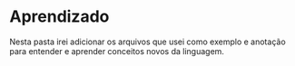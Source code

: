 # Aprendizado

 Nesta pasta irei adicionar os arquivos que usei como exemplo e anotação para entender e aprender conceitos novos da linguagem.